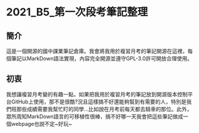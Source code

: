 # 2021_B5_第一次段考筆記整理
## 簡介
<p>
這是一個開源的國中課業筆記倉庫。我會將我用於複習月考的筆記開源在這裡，每個筆記以MarkDown語法實現，內容完全開源並遵守GPL-3.0許可開放合理使用。
</p>

## 初衷
<P>
我想讓複習月考變的有趣一點，如果把我用於複習月考的筆記放到開源版本控制平台GitHub上使用，那不是很酷?況且這樣搞不好還能夠幫到有需要的人，特別是我們班那些成績需要我幫忙盯的同學...比如說在月考前每天都去騎車的那位。此外，眾所周知MarkDown語言的可移植性很棒，搞不好哪一天我會把這些筆記做成一個webpage也說不定~好玩~
</P>

